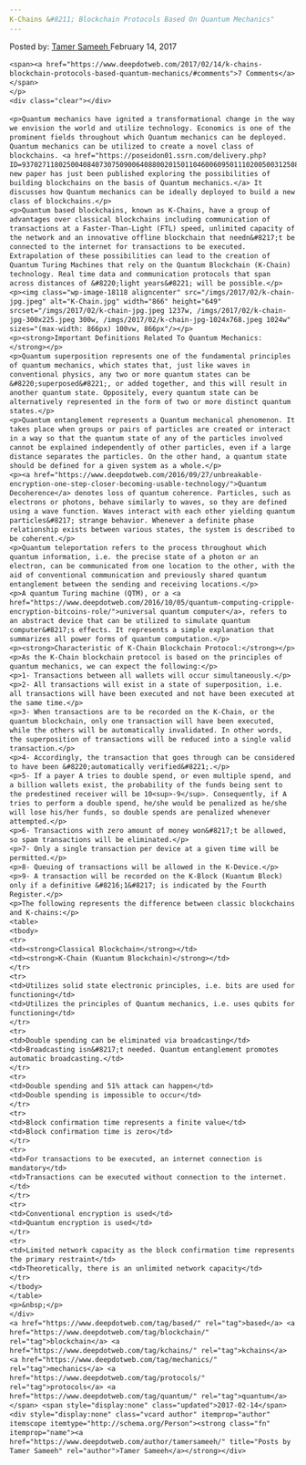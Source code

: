 ```yaml
---
K-Chains &#8211; Blockchain Protocols Based On Quantum Mechanics"
---
```

<article class="post-listing post-18114 post type-post status-publish format-standard has-post-thumbnail hentry  tag-based tag-blockchain tag-kchains tag-mechanics tag-protocols tag-quantum">
    <div class="post-inner">
        <span>Posted by: <a href="https://www.deepdotweb.com/author/tamersameeh/" title="">Tamer Sameeh </a></span>
    <span>February 14, 2017</span>
    
    <span><a href="https://www.deepdotweb.com/2017/02/14/k-chains-blockchain-protocols-based-quantum-mechanics/#comments">7 Comments</a></span>
    </p>
    <div class="clear"></div>
    
    <p>Quantum mechanics have ignited a transformational change in the way we envision the world and utilize technology. Economics is one of the prominent fields throughout which Quantum mechanics can be deployed. Quantum mechanics can be utilized to create a novel class of blockchains. <a href="https://poseidon01.ssrn.com/delivery.php?ID=93702711802500408407307509006408800201501104600609501110200500312508612609806802411201206312705705101903511508710311709411109003804708901909207011800100702706600302805506200410512102312008806612000111311510309409">A new paper has just been published exploring the possibilities of building blockchains on the basis of Quantum mechanics.</a> It discusses how Quantum mechanics can be ideally deployed to build a new class of blockchains.</p>
    <p>Quantum based blockchains, known as K-Chains, have a group of advantages over classical blockchains including communication of transactions at a Faster-Than-Light (FTL) speed, unlimited capacity of the network and an innovative offline blockchain that needn&#8217;t be connected to the internet for transactions to be executed. Extrapolation of these possibilities can lead to the creation of Quantum Turing Machines that rely on the Quantum Blockchain (K-Chain) technology. Real time data and communication protocols that span across distances of &#8220;light years&#8221; will be possible.</p>
    <p><img class="wp-image-18118 aligncenter" src="/imgs/2017/02/k-chain-jpg.jpeg" alt="K-Chain.jpg" width="866" height="649" srcset="/imgs/2017/02/k-chain-jpg.jpeg 1237w, /imgs/2017/02/k-chain-jpg-300x225.jpeg 300w, /imgs/2017/02/k-chain-jpg-1024x768.jpeg 1024w" sizes="(max-width: 866px) 100vw, 866px"/></p>
    <p><strong>Important Definitions Related To Quantum Mechanics:</strong></p>
    <p>Quantum superposition represents one of the fundamental principles of quantum mechanics, which states that, just like waves in conventional physics, any two or more quantum states can be &#8220;superposed&#8221;, or added together, and this will result in another quantum state. Oppositely, every quantum state can be alternatively represented in the form of two or more distinct quantum states.</p>
    <p>Quantum entanglement represents a Quantum mechanical phenomenon. It takes place when groups or pairs of particles are created or interact in a way so that the quantum state of any of the particles involved cannot be explained independently of other particles, even if a large distance separates the particles. On the other hand, a quantum state should be defined for a given system as a whole.</p>
    <p><a href="https://www.deepdotweb.com/2016/09/27/unbreakable-encryption-one-step-closer-becoming-usable-technology/">Quantum Decoherence</a> denotes loss of quantum coherence. Particles, such as electrons or photons, behave similarly to waves, so they are defined using a wave function. Waves interact with each other yielding quantum particles&#8217; strange behavior. Whenever a definite phase relationship exists between various states, the system is described to be coherent.</p>
    <p>Quantum teleportation refers to the process throughout which quantum information, i.e. the precise state of a photon or an electron, can be communicated from one location to the other, with the aid of conventional communication and previously shared quantum entanglement between the sending and receiving locations.</p>
    <p>A quantum Turing machine (QTM), or a <a href="https://www.deepdotweb.com/2016/10/05/quantum-computing-cripple-encryption-bitcoins-role/">universal quantum computer</a>, refers to an abstract device that can be utilized to simulate quantum computer&#8217;s effects. It represents a simple explanation that summarizes all power forms of quantum computation.</p>
    <p><strong>Characteristic of K-Chain Blockchain Protocol:</strong></p>
    <p>As the K-Chain blockchain protocol is based on the principles of quantum mechanics, we can expect the following:</p>
    <p>1- Transactions between all wallets will occur simultaneously.</p>
    <p>2- All transactions will exist in a state of superposition, i.e. all transactions will have been executed and not have been executed at the same time.</p>
    <p>3- When transactions are to be recorded on the K-Chain, or the quantum blockchain, only one transaction will have been executed, while the others will be automatically invalidated. In other words, the superposition of transactions will be reduced into a single valid transaction.</p>
    <p>4- Accordingly, the transaction that goes through can be considered to have been &#8220;automatically verified&#8221;.</p>
    <p>5- If a payer A tries to double spend, or even multiple spend, and a billion wallets exist, the probability of the funds being sent to the predestined receiver will be 10<sup>-9</sup>. Consequently, if A tries to perform a double spend, he/she would be penalized as he/she will lose his/her funds, so double spends are penalized whenever attempted.</p>
    <p>6- Transactions with zero amount of money won&#8217;t be allowed, so spam transactions will be eliminated.</p>
    <p>7- Only a single transaction per device at a given time will be permitted.</p>
    <p>8- Queuing of transactions will be allowed in the K-Device.</p>
    <p>9- A transaction will be recorded on the K-Block (Kuantum Block) only if a definitive &#8216;1&#8217; is indicated by the Fourth Register.</p>
    <p>The following represents the difference between classic blockchains and K-chains:</p>
    <table>
    <tbody>
    <tr>
    <td><strong>Classical Blockchain</strong></td>
    <td><strong>K-Chain (Kuantum Blockchain)</strong></td>
    </tr>
    <tr>
    <td>Utilizes solid state electronic principles, i.e. bits are used for functioning</td>
    <td>Utilizes the principles of Quantum mechanics, i.e. uses qubits for functioning</td>
    </tr>
    <tr>
    <td>Double spending can be eliminated via broadcasting</td>
    <td>Broadcasting isn&#8217;t needed. Quantum entanglement promotes automatic broadcasting.</td>
    </tr>
    <tr>
    <td>Double spending and 51% attack can happen</td>
    <td>Double spending is impossible to occur</td>
    </tr>
    <tr>
    <td>Block confirmation time represents a finite value</td>
    <td>Block confirmation time is zero</td>
    </tr>
    <tr>
    <td>For transactions to be executed, an internet connection is mandatory</td>
    <td>Transactions can be executed without connection to the internet.</td>
    </tr>
    <tr>
    <td>Conventional encryption is used</td>
    <td>Quantum encryption is used</td>
    </tr>
    <tr>
    <td>Limited network capacity as the block confirmation time represents the primary restraint</td>
    <td>Theoretically, there is an unlimited network capacity</td>
    </tr>
    </tbody>
    </table>
    <p>&nbsp;</p>
    </div>
    <a href="https://www.deepdotweb.com/tag/based/" rel="tag">based</a> <a href="https://www.deepdotweb.com/tag/blockchain/" rel="tag">blockchain</a> <a href="https://www.deepdotweb.com/tag/kchains/" rel="tag">kchains</a> <a href="https://www.deepdotweb.com/tag/mechanics/" rel="tag">mechanics</a> <a href="https://www.deepdotweb.com/tag/protocols/" rel="tag">protocols</a> <a href="https://www.deepdotweb.com/tag/quantum/" rel="tag">quantum</a></span> <span style="display:none" class="updated">2017-02-14</span>
    <div style="display:none" class="vcard author" itemprop="author" itemscope itemtype="http://schema.org/Person"><strong class="fn" itemprop="name"><a href="https://www.deepdotweb.com/author/tamersameeh/" title="Posts by Tamer Sameeh" rel="author">Tamer Sameeh</a></strong></div>
    
